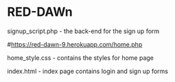 # RED-DAWn
signup_script.php - the back-end for the sign up form

#https://red-dawn-9.herokuapp.com/home.php

home_style.css - contains the styles for home page

index.html - index page contains login and sign up forms
